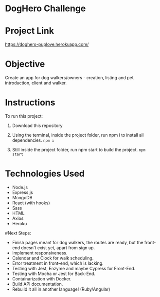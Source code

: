 # DogHero Challenge
# Project Link

https://doghero-puplove.herokuapp.com/

# Objective

Create an app for dog walkers/owners - creation, listing and pet introduction, client and walker.

# Instructions
To run this project:

1. Download this repository
2. Using the terminal, inside the project folder, run npm i to install all dependencies.
`npm i`

3. Still inside the project folder, run npm start to build the project.
`npm start`

# Technologies Used
* Node.js
* Express.js
* MongoDB
* React (with hooks)
* Sass
* HTML
* Axios
* Heroku

#Next Steps:
* Finish pages meant for dog walkers, the routes are ready, but the front-end doesn't exist yet, apart from sign up.
* Implement responsiveness.
* Calendar and Clock for walk scheduling.
* Error treatment in front-end, which is lacking.
* Testing with Jest, Enzyme and maybe Cypress for Front-End.
* Testing with Mocha or Jest for Back-End.
* Containarization with Docker.
* Build API documentation.
* Rebuild it all in another language! (Ruby/Angular)

